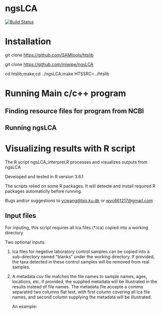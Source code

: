 # ngsLCA
[![Build Status](https://travis-ci.org/miwipe/ngsLCA.svg?branch=master)](https://travis-ci.org/miwipe/ngsLCA)

# Installation
git clone https://github.com/SAMtools/htslib

git clone https://github.com/miwipe/ngsLCA

cd htslib;make;cd ../ngsLCA;make HTSSRC=../htslib

# Running Main c/c++ program
## Finding resource files for program from NCBI
## Running ngsLCA

# Visualizing results with R script

The R script ngsLCA_interpret.R processes and visualizes outputs from ngsLCA

Developed and tested in R version 3.6.1

The scripts relied on some R packages. It will detecte and install required R packages automaticlly before running.

Bugs and/or suggestions to ycwang@bio.ku.dk or wyc661217@gmail.com

## Input files

For inputing, this script requires all lca files (*.lca) copied into a working directory

Two optional inputs:

1) lca files for negetive laboratory control samples can be copied into a sub-directory named "blanks" under the working directory. If provided, the taxa detected in these control samples will be removed from real samples.

2) A metadata csv file matches the file names to sample names, ages, locations, etc. if provided, the supplied metadata will be illustrated in the results instead of file names. The metadata file accepte a comma separated two columns flat text, with first column covering all lca file names, and second column supplying the metadata will be illustrated.

   An example:







